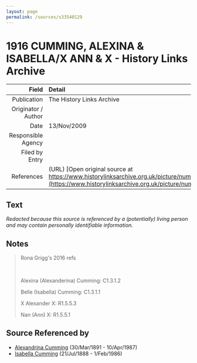 ```yaml
---
layout: page
permalink: /sources/s33540129
---
```


# 1916 CUMMING, ALEXINA & ISABELLA/X ANN & X - History Links Archive

Field | Detail
---:|:---
Publication | The History Links Archive
Originator / Author | 
Date | 13/Nov/2009
Responsible Agency | 
Filed by Entry | 
References | (URL) [Open original source at https://www.historylinksarchive.org.uk/picture/number8017](https://www.historylinksarchive.org.uk/picture/number8017)

## Text

_Redacted because this source is referenced by a (potentially) living person and may contain personally identifiable information._

## Notes

> Rona Grigg's 2016 refs
>
> <br/>
>
> Alexina (Alexanderina) Cumming: C1.3.1.2
>
> Belle (Isabella) Cumming: C1.3.1.1
>
> X Alexander X: R1.5.5.3
>
> Nan (Ann) X: R1.5.5.1
>


## Source Referenced by

* [Alexandrina Cumming](../people/@57186713@-alexandrina-cumming-b1891-3-30-d1987-4-10.md) (30/Mar/1891 - 10/Apr/1987)
* [Isabella Cumming](../people/@84684994@-isabella-cumming-b1888-7-21-d1986-2-1.md) (21/Jul/1888 - 1/Feb/1986)
